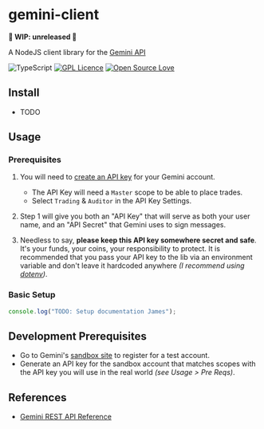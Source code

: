 # gemini-client

**🚨 WIP: unreleased 🚨**

A NodeJS client library for the [Gemini API](https://docs.gemini.com/rest-api/)

![TypeScript](https://badges.frapsoft.com/typescript/love/typescript.png?v=101)
[![GPL Licence](https://badges.frapsoft.com/os/gpl/gpl.png?v=102)](https://opensource.org/licenses/GPL-3.0/)
[![Open Source Love](https://badges.frapsoft.com/os/v1/open-source.svg?v=103)](https://github.com/ellerbrock/open-source-badges/)

## Install

- TODO

## Usage

### Prerequisites

1. You will need to [create an API key](https://exchange.gemini.com/settings/api) for your Gemini account.

   - The API Key will need a `Master` scope to be able to place trades.
   - Select `Trading` & `Auditor` in the API Key Settings.

1. Step 1 will give you both an "API Key" that will serve as both your user name, and an "API Secret" that Gemini uses to sign messages.
1. Needless to say, **please keep this API key somewhere secret and safe**. It's your funds, your coins, your responsibility to protect. It is recommended that you pass your API key to the lib via an environment variable and don't leave it hardcoded anywhere _(I recommend using [dotenv](https://www.npmjs.com/package/dotenv))_.

### Basic Setup

```js
console.log("TODO: Setup documentation James");
```

## Development Prerequisites

- Go to Gemini's [sandbox site](https://exchange.sandbox.gemini.com/) to register for a test account.
- Generate an API key for the sandbox account that matches scopes with the API key you will use in the real world _(see Usage > Pre Reqs)_.

## References

- [Gemini REST API Reference](https://docs.gemini.com/rest-api/)
